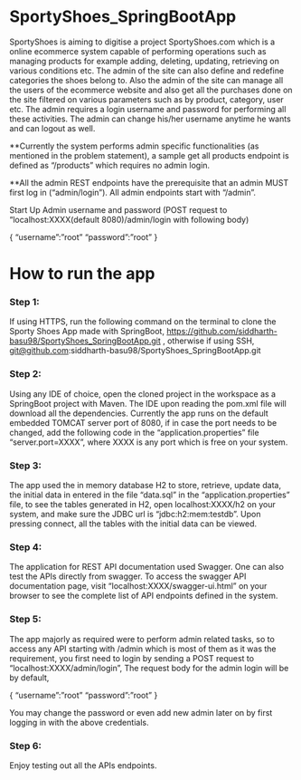 # SportyShoes_SpringBootApp

SportyShoes is aiming to digitise a project SportyShoes.com which is a online ecommerce system capable of performing operations such as managing products for  example adding, deleting, updating, retrieving on various conditions etc. The admin of the site can also define and redefine categories the shoes belong to. Also the admin of the site can manage all the users of the ecommerce website and also get all the purchases done on the site filtered on various parameters such as by product, category, user etc. The admin requires a login username and password for performing all these activities. The admin can change his/her username anytime he wants and can logout as well. 

**Currently the system performs admin specific functionalities (as mentioned in the problem statement), a sample get all products endpoint is defined as “/products” which requires no admin login. 

**All the admin REST endpoints have the prerequisite that an admin MUST first log in (“admin/login”). All admin endpoints start with “/admin”.



Start Up Admin username and password (POST request to “localhost:XXXX(default 8080)/admin/login with following body)

{
	“username”:”root”
	“password”:”root”
}



# How to run the app

### Step 1:  
If using HTTPS, run the following command on the terminal to clone the Sporty Shoes App made with SpringBoot, https://github.com/siddharth-basu98/SportyShoes_SpringBootApp.git , otherwise if using SSH, git@github.com:siddharth-basu98/SportyShoes_SpringBootApp.git 

### Step 2: 
Using any IDE of choice, open the cloned project in the workspace as a SpringBoot project with Maven. The IDE upon reading the pom.xml file will download all the dependencies. Currently the app runs on the default embedded TOMCAT server port of 8080, if in case the port needs to be changed, add the following code in the “application.properties” file “server.port=XXXX”, where XXXX is any port which is free on your system. 

### Step 3:
The app used the in memory database H2 to store, retrieve, update data, the initial data in entered in the file “data.sql” in the “application.properties” file, to see the tables generated in H2, open localhost:XXXX/h2 on your system, and make sure the JDBC url is “jdbc:h2:mem:testdb”. Upon pressing connect, all the tables with the initial data can be viewed. 

### Step 4:
The application for REST API documentation used Swagger. One can also test the APIs directly from swagger. To access the swagger API documentation page, visit “localhost:XXXX/swagger-ui.html” on your browser to see the complete list of API endpoints defined in the system. 

### Step 5: 
The app majorly as required were to perform admin related tasks, so to access any API starting with /admin which is most of them as it was the requirement, you first need to login by sending a POST request to “localhost:XXXX/admin/login”, The request body for the admin login will be by default, 

{
	“username”:”root”
	“password”:”root”
}

You may change the password or even add new admin later on by first logging in with the above credentials. 


### Step 6:
Enjoy testing out all the APIs endpoints.

